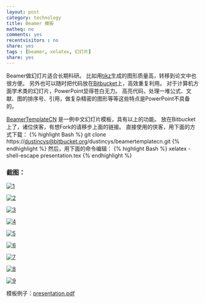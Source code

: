 ```yaml
---
layout: post 
category: technology
title: Beamer 模板
matheq: no
comments: yes
recentvisitors : no
share: yes
tags : [beamer, xelatex, 幻灯片]
share: yes
---
```


Beamer做幻灯片适合长期科研。
比如用[tikz](http://www.texample.net/tikz/examples/)生成的图形质量高，转移到论文中也很方便。
另外也可以随时把代码放在[Bitbucket](http://code.yanshuo.site)上，高效重复利用。
对于计算机方面学术类的幻灯片，PowerPoint显得苍白无力。
高亮代码，处理一堆公式、文献、图的排序号、引用，做复杂精密的图形等等这些特点是PowerPoint不具备的。

[BeamerTemplateCN](http://code.yanshuo.site/beamertemplatecn) 是一例中文幻灯片模板，具有以上的功能。
放在Bitbucket上了，诸位侠客，有想Fork的请移步上面的链接。
直接使用的侠客，用下面的方式下载：
{% highlight Bash %}
git clone https://dustincys@bitbucket.org/dustincys/beamertemplatecn.git
{% endhighlight %}
然后，用下面的命令编辑：
{% highlight Bash  %}
xelatex -shell-escape presentation.tex
{% endhighlight %}

### 截图：

<a class="fancybox" rel="gallary1" href="https://2s66lw.blu.livefilestore.com/y2paPlhp9CoKZt_iTVOnEj4aXzT10WfS1Q5gaJFxQz3HIdpNOR0-KjXT_kccJda2VStpCdf0cwFIssOciDgcHVXnX8f7nE-PEePcvektxt_nQU/bm1.jpg" title="1"><img src="https://2s66lw.blu.livefilestore.com/y2paPlhp9CoKZt_iTVOnEj4aXzT10WfS1Q5gaJFxQz3HIdpNOR0-KjXT_kccJda2VStpCdf0cwFIssOciDgcHVXnX8f7nE-PEePcvektxt_nQU/bm1.jpg" alt="1"/></a>

<a class="fancybox" rel="gallary1" href="https://2s66lw.blu.livefilestore.com/y2pmXFgPPDFXJgxdsLDPHiD19sjPvJWoRt4a_rpmzpex15GiI7uwcbpRJwhMBBjozc0yA894NEdNWECkJKURCzFu8UJLGAFqZdiPJKtX_mqAn8/bm2.jpg" title="2"><img src="https://2s66lw.blu.livefilestore.com/y2pmXFgPPDFXJgxdsLDPHiD19sjPvJWoRt4a_rpmzpex15GiI7uwcbpRJwhMBBjozc0yA894NEdNWECkJKURCzFu8UJLGAFqZdiPJKtX_mqAn8/bm2.jpg" alt="2"/></a>

<a class="fancybox" rel="gallary1" href="https://2s66lw.blu.livefilestore.com/y2pwfn2FluhNzc9ZlHAsKlzY5AnX6Y9fngE99JKC487muINyCgfqVFZm6T9iOyLk5hhc-tKC_sMEEzJHkNyG4xkHn-F_uTHCYXcZzlSp26YE18/bm3.jpg" title="3"><img src="https://2s66lw.blu.livefilestore.com/y2pwfn2FluhNzc9ZlHAsKlzY5AnX6Y9fngE99JKC487muINyCgfqVFZm6T9iOyLk5hhc-tKC_sMEEzJHkNyG4xkHn-F_uTHCYXcZzlSp26YE18/bm3.jpg" alt="3"/></a>

<a class="fancybox" rel="gallary1" href="https://2s66lw.blu.livefilestore.com/y2pn-tWy4zaVJ3kpIHNRzQ2kv2BshYi4VULVW4qEHZa2rbs6Oi_OlVNK3HdMPTab_DiFzoUY_Z3ogkS96FU7GbJjjHXD6-DNuVkK_6vY4dIELo/bm4.jpg" title="4"><img src="https://2s66lw.blu.livefilestore.com/y2pn-tWy4zaVJ3kpIHNRzQ2kv2BshYi4VULVW4qEHZa2rbs6Oi_OlVNK3HdMPTab_DiFzoUY_Z3ogkS96FU7GbJjjHXD6-DNuVkK_6vY4dIELo/bm4.jpg" alt="4"/></a>

<a class="fancybox" rel="gallary1" href="https://2s66lw.blu.livefilestore.com/y2p5DaDc7_jRmYmkwBXSw1TBrecY-7RmephXP61Sw2wts5HQM9Li2oZy5HV9UQdVuqKX9lFKUyTHHCTNu6AhxAbXJ7ApREY8FVyMP1X0v3X6tc/bm5.jpg" title="5"><img src="https://2s66lw.blu.livefilestore.com/y2p5DaDc7_jRmYmkwBXSw1TBrecY-7RmephXP61Sw2wts5HQM9Li2oZy5HV9UQdVuqKX9lFKUyTHHCTNu6AhxAbXJ7ApREY8FVyMP1X0v3X6tc/bm5.jpg" alt="5"/></a>

<a class="fancybox" rel="gallary1" href="https://2s66lw.blu.livefilestore.com/y2pZecBaM7w82iqyP9TlNZeF0q9ufifORNkSB0QfLLOpkQShrFdObR3RZA1ULiNA2BCaXdrq0uiCKW4DpTD_WTcJzcGWSN4ZEZMbCb1fSlrWOs/bm8.jpg" title="6"><img src="https://2s66lw.blu.livefilestore.com/y2pZecBaM7w82iqyP9TlNZeF0q9ufifORNkSB0QfLLOpkQShrFdObR3RZA1ULiNA2BCaXdrq0uiCKW4DpTD_WTcJzcGWSN4ZEZMbCb1fSlrWOs/bm8.jpg" alt="6"/></a>

<a class="fancybox" rel="gallary1" href="https://2s66lw.blu.livefilestore.com/y2p2sKUdtllKsWJUxyL20DfR3B67n1_06hSa4eIJG-NKdm-tIMhozHodQCWVDc3cPFVtUUGDJWlufcY7CejKyz8xiWb0NWYgSyhuEyjNifTZxw/bm9.jpg" title="7"><img src="https://2s66lw.blu.livefilestore.com/y2p2sKUdtllKsWJUxyL20DfR3B67n1_06hSa4eIJG-NKdm-tIMhozHodQCWVDc3cPFVtUUGDJWlufcY7CejKyz8xiWb0NWYgSyhuEyjNifTZxw/bm9.jpg" alt="7"/></a>

<a class="fancybox" rel="gallary1" href="https://2s66lw.blu.livefilestore.com/y2p9j4k1Du6Jm9Cu568KPtipsxFMZm3zZZk3lDxNTApbJTAofVZlTu1e-dY_lLliGSBAUL8FVhbXEHkP1RKIalWidGJ6FcLHXmjjwjZ3jQsNE0/bm10.jpg" title="8"><img src="https://2s66lw.blu.livefilestore.com/y2p9j4k1Du6Jm9Cu568KPtipsxFMZm3zZZk3lDxNTApbJTAofVZlTu1e-dY_lLliGSBAUL8FVhbXEHkP1RKIalWidGJ6FcLHXmjjwjZ3jQsNE0/bm10.jpg" alt="8"/></a>

<a class="fancybox" rel="gallary1" href="https://2s66lw.blu.livefilestore.com/y2prU-LqbE59Y7yn6dS4g_r-Cs_Sv3TusUAEg6Jhv7p7l9sSRH_VqxKVSlKcK779W_7PRpsTMrmBZfeNMbOlKyVV4zLl1iZIUWNyo4ASW6zV2k/bm11.jpg" title="9"><img src="https://2s66lw.blu.livefilestore.com/y2prU-LqbE59Y7yn6dS4g_r-Cs_Sv3TusUAEg6Jhv7p7l9sSRH_VqxKVSlKcK779W_7PRpsTMrmBZfeNMbOlKyVV4zLl1iZIUWNyo4ASW6zV2k/bm11.jpg" alt="9"/></a>

模板例子：[presentation.pdf](https://bytebucket.org/dustincys/beamertemplatecn/raw/7a05204bd8efde8bc132f159ace09f325b146d84/presentation.pdf)
